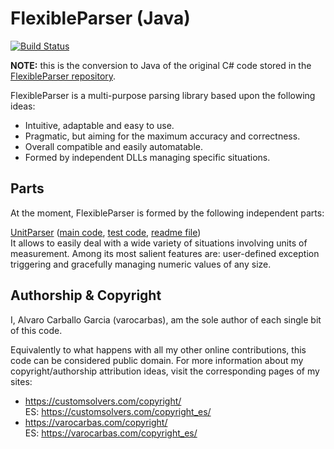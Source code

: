 # FlexibleParser (Java)

[![Build Status](https://travis-ci.org/varocarbas/FlexibleParser_Java.svg?branch=master)](https://travis-ci.org/varocarbas/FlexibleParser_Java)

**NOTE:** this is the conversion to Java of the original C# code stored in the [FlexibleParser repository](https://github.com/varocarbas/FlexibleParser). 

FlexibleParser is a multi-purpose parsing library based upon the following ideas:

- Intuitive, adaptable and easy to use.
- Pragmatic, but aiming for the maximum accuracy and correctness.
- Overall compatible and easily automatable. 
- Formed by independent DLLs managing specific situations.

## Parts

At the moment, FlexibleParser is formed by the following independent parts:

[UnitParser](https://customsolvers.com/unit_parser_java/) ([main code](https://github.com/varocarbas/FlexibleParser_Java/tree/master/all_code/UnitParser), [test code](https://github.com/varocarbas/FlexibleParser_Java/blob/master/all_code/Test/src/Parts/UnitParser.java), [readme file](https://github.com/varocarbas/FlexibleParser_Java/blob/master/all_readme/UnitParser_Java.md))<br/>
It allows to easily deal with a wide variety of situations involving units of measurement.
Among its most salient features are: user-defined exception triggering and gracefully managing numeric values of any size.


## Authorship & Copyright

I, Alvaro Carballo Garcia (varocarbas), am the sole author of each single bit of this code.

Equivalently to what happens with all my other online contributions, this code can be considered public domain. For more information about my copyright/authorship attribution ideas, visit the corresponding pages of my sites:
- https://customsolvers.com/copyright/<br/> 
ES: https://customsolvers.com/copyright_es/
- https://varocarbas.com/copyright/<br/>
ES: https://varocarbas.com/copyright_es/